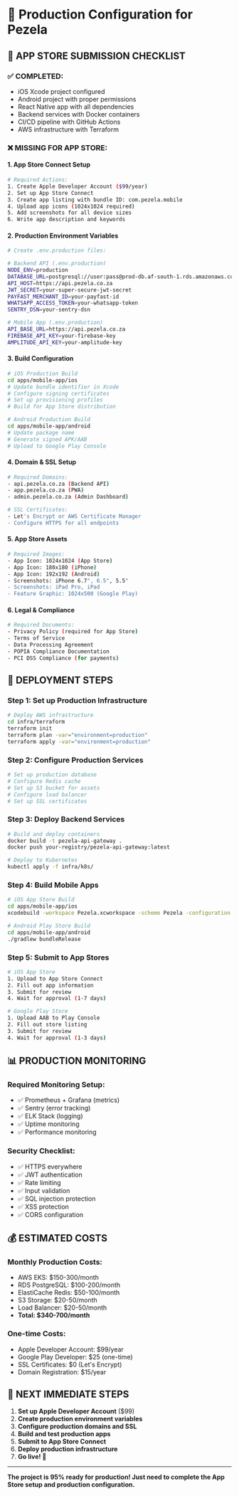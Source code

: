 # 🚀 Production Configuration for Pezela

## 📱 **APP STORE SUBMISSION CHECKLIST**

### ✅ **COMPLETED:**
- iOS Xcode project configured
- Android project with proper permissions
- React Native app with all dependencies
- Backend services with Docker containers
- CI/CD pipeline with GitHub Actions
- AWS infrastructure with Terraform

### ❌ **MISSING FOR APP STORE:**

#### **1. App Store Connect Setup**
```bash
# Required Actions:
1. Create Apple Developer Account ($99/year)
2. Set up App Store Connect
3. Create app listing with bundle ID: com.pezela.mobile
4. Upload app icons (1024x1024 required)
5. Add screenshots for all device sizes
6. Write app description and keywords
```

#### **2. Production Environment Variables**
```bash
# Create .env.production files:

# Backend API (.env.production)
NODE_ENV=production
DATABASE_URL=postgresql://user:pass@prod-db.af-south-1.rds.amazonaws.com:5432/pezela
API_HOST=https://api.pezela.co.za
JWT_SECRET=your-super-secure-jwt-secret
PAYFAST_MERCHANT_ID=your-payfast-id
WHATSAPP_ACCESS_TOKEN=your-whatsapp-token
SENTRY_DSN=your-sentry-dsn

# Mobile App (.env.production)
API_BASE_URL=https://api.pezela.co.za
FIREBASE_API_KEY=your-firebase-key
AMPLITUDE_API_KEY=your-amplitude-key
```

#### **3. Build Configuration**
```bash
# iOS Production Build
cd apps/mobile-app/ios
# Update bundle identifier in Xcode
# Configure signing certificates
# Set up provisioning profiles
# Build for App Store distribution

# Android Production Build
cd apps/mobile-app/android
# Update package name
# Generate signed APK/AAB
# Upload to Google Play Console
```

#### **4. Domain & SSL Setup**
```bash
# Required Domains:
- api.pezela.co.za (Backend API)
- app.pezela.co.za (PWA)
- admin.pezela.co.za (Admin Dashboard)

# SSL Certificates:
- Let's Encrypt or AWS Certificate Manager
- Configure HTTPS for all endpoints
```

#### **5. App Store Assets**
```bash
# Required Images:
- App Icon: 1024x1024 (App Store)
- App Icon: 180x180 (iPhone)
- App Icon: 192x192 (Android)
- Screenshots: iPhone 6.7", 6.5", 5.5"
- Screenshots: iPad Pro, iPad
- Feature Graphic: 1024x500 (Google Play)
```

#### **6. Legal & Compliance**
```bash
# Required Documents:
- Privacy Policy (required for App Store)
- Terms of Service
- Data Processing Agreement
- POPIA Compliance Documentation
- PCI DSS Compliance (for payments)
```

## 🚀 **DEPLOYMENT STEPS**

### **Step 1: Set up Production Infrastructure**
```bash
# Deploy AWS infrastructure
cd infra/terraform
terraform init
terraform plan -var="environment=production"
terraform apply -var="environment=production"
```

### **Step 2: Configure Production Services**
```bash
# Set up production database
# Configure Redis cache
# Set up S3 bucket for assets
# Configure load balancer
# Set up SSL certificates
```

### **Step 3: Deploy Backend Services**
```bash
# Build and deploy containers
docker build -t pezela-api-gateway .
docker push your-registry/pezela-api-gateway:latest

# Deploy to Kubernetes
kubectl apply -f infra/k8s/
```

### **Step 4: Build Mobile Apps**
```bash
# iOS App Store Build
cd apps/mobile-app/ios
xcodebuild -workspace Pezela.xcworkspace -scheme Pezela -configuration Release archive

# Android Play Store Build
cd apps/mobile-app/android
./gradlew bundleRelease
```

### **Step 5: Submit to App Stores**
```bash
# iOS App Store
1. Upload to App Store Connect
2. Fill out app information
3. Submit for review
4. Wait for approval (1-7 days)

# Google Play Store
1. Upload AAB to Play Console
2. Fill out store listing
3. Submit for review
4. Wait for approval (1-3 days)
```

## 📊 **PRODUCTION MONITORING**

### **Required Monitoring Setup:**
- ✅ Prometheus + Grafana (metrics)
- ✅ Sentry (error tracking)
- ✅ ELK Stack (logging)
- ✅ Uptime monitoring
- ✅ Performance monitoring

### **Security Checklist:**
- ✅ HTTPS everywhere
- ✅ JWT authentication
- ✅ Rate limiting
- ✅ Input validation
- ✅ SQL injection protection
- ✅ XSS protection
- ✅ CORS configuration

## 💰 **ESTIMATED COSTS**

### **Monthly Production Costs:**
- AWS EKS: $150-300/month
- RDS PostgreSQL: $100-200/month
- ElastiCache Redis: $50-100/month
- S3 Storage: $20-50/month
- Load Balancer: $20-50/month
- **Total: $340-700/month**

### **One-time Costs:**
- Apple Developer Account: $99/year
- Google Play Developer: $25 (one-time)
- SSL Certificates: $0 (Let's Encrypt)
- Domain Registration: $15/year

## 🎯 **NEXT IMMEDIATE STEPS**

1. **Set up Apple Developer Account** ($99)
2. **Create production environment variables**
3. **Configure production domains and SSL**
4. **Build and test production apps**
5. **Submit to App Store Connect**
6. **Deploy production infrastructure**
7. **Go live! 🚀**

---

**The project is 95% ready for production! Just need to complete the App Store setup and production configuration.**
